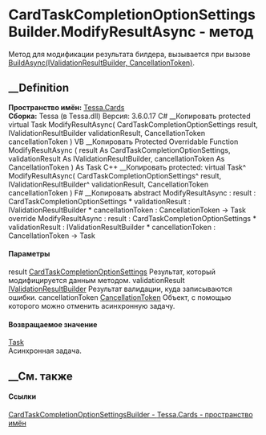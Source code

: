 # CardTaskCompletionOptionSettingsBuilder.ModifyResultAsync - метод
Метод для модификации результата билдера, вызывается при вызове
[BuildAsync(IValidationResultBuilder,
CancellationToken)](M_Tessa_Cards_CardTaskCompletionOptionSettingsBuilder_BuildAsync.htm).
## __Definition
 **Пространство имён:** [Tessa.Cards](N_Tessa_Cards.htm)  
 **Сборка:** Tessa (в Tessa.dll) Версия: 3.6.0.17
C# __Копировать
     protected virtual Task ModifyResultAsync(
    	CardTaskCompletionOptionSettings result,
    	IValidationResultBuilder validationResult,
    	CancellationToken cancellationToken
    )
VB __Копировать
     Protected Overridable Function ModifyResultAsync ( 
    	result As CardTaskCompletionOptionSettings,
    	validationResult As IValidationResultBuilder,
    	cancellationToken As CancellationToken
    ) As Task
C++ __Копировать
     protected:
    virtual Task^ ModifyResultAsync(
    	CardTaskCompletionOptionSettings^ result, 
    	IValidationResultBuilder^ validationResult, 
    	CancellationToken cancellationToken
    )
F# __Копировать
     abstract ModifyResultAsync : 
            result : CardTaskCompletionOptionSettings * 
            validationResult : IValidationResultBuilder * 
            cancellationToken : CancellationToken -> Task 
    override ModifyResultAsync : 
            result : CardTaskCompletionOptionSettings * 
            validationResult : IValidationResultBuilder * 
            cancellationToken : CancellationToken -> Task 
#### Параметры
result
[CardTaskCompletionOptionSettings](T_Tessa_Cards_CardTaskCompletionOptionSettings.htm)
    Результат, который модифицируется данным методом.
validationResult
[IValidationResultBuilder](T_Tessa_Platform_Validation_IValidationResultBuilder.htm)
    Результат валидации, куда записываются ошибки.
cancellationToken
[CancellationToken](https://learn.microsoft.com/dotnet/api/system.threading.cancellationtoken)
    Объект, с помощью которого можно отменить асинхронную задачу.
#### Возвращаемое значение
[Task](https://learn.microsoft.com/dotnet/api/system.threading.tasks.task)  
Асинхронная задача.
##  __См. также
#### Ссылки
[CardTaskCompletionOptionSettingsBuilder -
](T_Tessa_Cards_CardTaskCompletionOptionSettingsBuilder.htm)
[Tessa.Cards - пространство имён](N_Tessa_Cards.htm)
